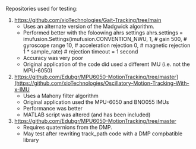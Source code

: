 Repositories used for testing:
1. https://github.com/xioTechnologies/Gait-Tracking/tree/main
    - Uses an alternate version of the Madgwick algorithm.
    - Performed better with the foloowing ahrs settings
    ahrs.settings = imufusion.Settings(imufusion.CONVENTION_NWU,
                                   1,  # gain
                                   500,  # gyroscope range
                                   10,  # acceleration rejection
                                   0,  # magnetic rejection
                                   1 * sample_rate)  # rejection timeout = 1 second
    - Accuracy was very poor
    - Original application of the code did used a different IMU (i.e. not the MPU-6050)
2. https://github.com/Edubgr/MPU6050-MotionTracking/tree/master](https://github.com/xioTechnologies/Oscillatory-Motion-Tracking-With-x-IMU
    - Uses a Mahony filter algorithm
    - Original application used the MPU-6050 and BNO055 IMUs
    - Performance was better
    - MATLAB script was altered (and has been included)
3. https://github.com/Edubgr/MPU6050-MotionTracking/tree/master
    - Requires quaternions from the DMP.
    - May test after rewriting track_path code with a DMP compbatible library
